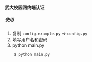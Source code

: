 #### 武大校园网终端认证

##### 使用
1. 复制 `config.example.py` => `config.py`
2. 填写用户名和密码
3. python main.py

```bash
	$ python main.py
```
